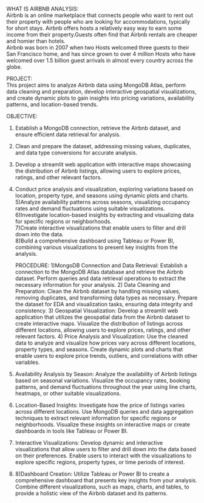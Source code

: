 WHAT IS AIRBNB ANALYSIS:  
Airbnb is an online marketplace that connects people who want to rent out
              their property with people who are looking for accommodations,
              typically for short stays. Airbnb offers hosts a relatively easy way to
              earn some income from their property.Guests often find that Airbnb rentals
              are cheaper and homier than hotels.  
              Airbnb was born in 2007 when two Hosts welcomed three guests to their
              San Francisco home, and has since grown to over 4 million Hosts who have
                welcomed over 1.5 billion guest arrivals in almost every country across the globe.
  
PROJECT:  
This project aims to analyze Airbnb data using MongoDB Atlas, perform data cleaning and preparation, develop interactive geospatial visualizations, and create dynamic plots to gain insights into pricing variations, availability patterns, and location-based trends.  

  OBJECTIVE:  
 1) Establish a MongoDB connection, retrieve the Airbnb dataset, and ensure efficient data retrieval for analysis.  
 2) Clean and prepare the dataset, addressing missing values, duplicates, and data type conversions for accurate analysis.  
 3) Develop a streamlit web application with interactive maps showcasing the distribution of Airbnb listings, allowing users to explore prices, ratings, and other relevant factors.  
 4) Conduct price analysis and visualization, exploring variations based on location, property type, and seasons using dynamic plots and charts.  
  5)Analyze availability patterns across seasons, visualizing occupancy rates and demand fluctuations using suitable visualizations.  
  6)Investigate location-based insights by extracting and visualizing data for specific regions or neighborhoods.  
  7)Create interactive visualizations that enable users to filter and drill down into the data.  
  8)Build a comprehensive dashboard using Tableau or Power BI, combining various visualizations to present key insights from the analysis.

       PROCEDURE:
     1)MongoDB Connection and Data Retrieval: Establish a connection to the MongoDB Atlas database and retrieve the Airbnb dataset. Perform queries and data retrieval operations to extract the necessary information for your analysis.
     2) Data Cleaning and Preparation: Clean the Airbnb dataset by handling missing values, removing duplicates, and transforming data types as necessary. Prepare the dataset for EDA and visualization tasks, ensuring data integrity and consistency.
     3) Geospatial Visualization: Develop a streamlit web application that utilizes  the geospatial data from the Airbnb dataset to create interactive maps. Visualize the distribution of listings across different locations, allowing users to explore prices, ratings, and other relevant factors.
          4)  Price Analysis and Visualization: Use the cleaned data to analyze and visualize how prices vary across different locations, property types, and seasons. Create dynamic plots and charts that enable users to explore price trends, outliers, and correlations with other variables.
5) Availability Analysis by Season: Analyze the availability of Airbnb listings based on seasonal variations. Visualize the occupancy rates, booking patterns, and demand fluctuations throughout the year using line charts, heatmaps, or other suitable visualizations.
 6) Location-Based Insights: Investigate how the price of listings varies across different locations. Use MongoDB queries and data aggregation techniques to extract relevant information for specific regions or neighborhoods. Visualize these insights on interactive maps or create dashboards in tools like Tableau or Power BI.
   7) Interactive Visualizations: Develop dynamic and interactive visualizations that allow users to filter and drill down into the data based on their preferences. Enable users to interact with the visualizations to explore specific regions, property types, or time periods of interest.
   8) 8)Dashboard Creation: Utilize Tableau or Power BI to create a comprehensive dashboard that presents key insights from your analysis. Combine different visualizations, such as maps, charts, and tables, to provide a holistic view of the Airbnb dataset and its patterns.


    
